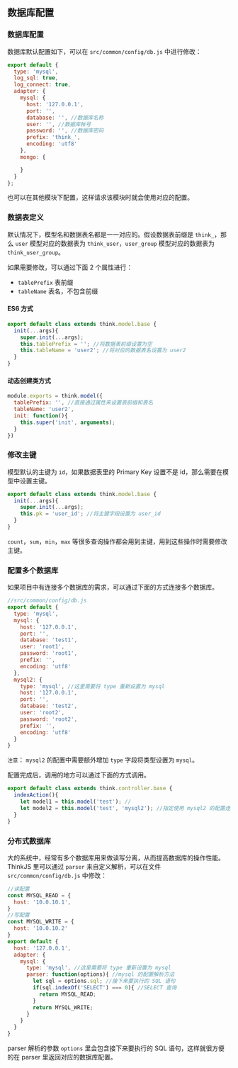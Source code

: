 ## 数据库配置

### 数据库配置

数据库默认配置如下，可以在 `src/common/config/db.js` 中进行修改：

```js
export default {
  type: 'mysql',
  log_sql: true,
  log_connect: true,
  adapter: {
    mysql: {
      host: '127.0.0.1',
      port: '',
      database: '', //数据库名称
      user: '', //数据库帐号
      password: '', //数据库密码
      prefix: 'think_',
      encoding: 'utf8'
    },
    mongo: {

    }
  }
};
```

也可以在其他模块下配置，这样请求该模块时就会使用对应的配置。

### 数据表定义

默认情况下，模型名和数据表名都是一一对应的。假设数据表前缀是 `think_`，那么 `user` 模型对应的数据表为 `think_user`，`user_group` 模型对应的数据表为 `think_user_group`。

如果需要修改，可以通过下面 2 个属性进行：

* `tablePrefix` 表前缀
* `tableName` 表名，不包含前缀

#### ES6 方式

```js
export default class extends think.model.base {
  init(...args){
    super.init(...args);
    this.tablePrefix = ''; //将数据表前缀设置为空
    this.tableName = 'user2'; //将对应的数据表名设置为 user2
  }
}
```

#### 动态创建类方式

```js
module.exports = think.model({
  tablePrefix: '', //直接通过属性来设置表前缀和表名
  tableName: 'user2',
  init: function(){
    this.super('init', arguments);
  }
})
```

### 修改主键

模型默认的主键为 `id`，如果数据表里的 Primary Key 设置不是 id，那么需要在模型中设置主键。

```js
export default class extends think.model.base {
  init(...args){
    super.init(...args);
    this.pk = 'user_id'; //将主键字段设置为 user_id
  }
}
```

`count`，`sum`，`min`，`max` 等很多查询操作都会用到主键，用到这些操作时需要修改主键。

### 配置多个数据库

如果项目中有连接多个数据库的需求，可以通过下面的方式连接多个数据库。

```js
//src/common/config/db.js
export default {
  type: 'mysql',
  mysql: {
    host: '127.0.0.1',
    port: '',
    database: 'test1',
    user: 'root1',
    password: 'root1',
    prefix: '',
    encoding: 'utf8'
  },
  mysql2: {
    type: 'mysql', //这里需要将 type 重新设置为 mysql
    host: '127.0.0.1',
    port: '',
    database: 'test2',
    user: 'root2',
    password: 'root2',
    prefix: '',
    encoding: 'utf8'
  }
}
```

`注意`： `mysql2` 的配置中需要额外增加 `type` 字段将类型设置为 `mysql`。

配置完成后，调用的地方可以通过下面的方式调用。

```js
export default class extends think.controller.base {
  indexAction(){
    let model1 = this.model('test'); //
    let model2 = this.model('test', 'mysql2'); //指定使用 mysql2 的配置连接数据库
  }
}
```

### 分布式数据库

大的系统中，经常有多个数据库用来做读写分离，从而提高数据库的操作性能。ThinkJS 里可以通过 `parser` 来自定义解析，可以在文件 `src/common/config/db.js` 中修改：

```js
//读配置
const MYSQL_READ = {
  host: '10.0.10.1',
}
//写配置
const MYSQL_WRITE = {
  host: '10.0.10.2'
}
export default {
  host: '127.0.0.1',
  adapter: {
    mysql: { 
      type: 'mysql', //这里需要将 type 重新设置为 mysql
      parser: function(options){ //mysql 的配置解析方法
        let sql = options.sql; //接下来要执行的 SQL 语句
        if(sql.indexOf('SELECT') === 0){ //SELECT 查询
          return MYSQL_READ;
        }
        return MYSQL_WRITE;
      }
    }
  }
}
```
parser 解析的参数 `options` 里会包含接下来要执行的 SQL 语句，这样就很方便的在 parser 里返回对应的数据库配置。
